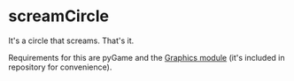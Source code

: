 # screamCircle
It's a circle that screams.
That's it.

Requirements for this are pyGame and the <a href="http://mcsp.wartburg.edu/zelle/python/">Graphics module</a> (it's included in repository for convenience).
